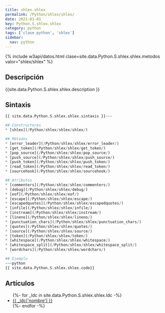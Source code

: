 ```yaml
---
title: shlex.shlex
permalink: /Python/shlex/shlex/
date: 2021-01-01
key: Python.S.shlex.shlex
category: python
tags: ['clase python', 'shlex']
sidebar: 
  nav: python
---
```


{% include w3api/datos.html clase=site.data.Python.S.shlex.shlex.metodos valor="shlex/shlex" %}

## Descripción
{{site.data.Python.S.shlex.shlex.description }}

## Sintaxis
~~~python
{{ site.data.Python.S.shlex.shlex.sintaxis }}~~~

## Constructores
* [shlex](/Python/shlex/shlex/shlex/)

## Métodos
* [error_leader](/Python/shlex/shlex/error_leader/)
* [get_token](/Python/shlex/shlex/get_token/)
* [pop_source](/Python/shlex/shlex/pop_source/)
* [push_source](/Python/shlex/shlex/push_source/)
* [push_token](/Python/shlex/shlex/push_token/)
* [read_token](/Python/shlex/shlex/read_token/)
* [sourcehook](/Python/shlex/shlex/sourcehook/)

## Atributos
* [commenters](/Python/shlex/shlex/commenters/)
* [debug](/Python/shlex/shlex/debug/)
* [eof](/Python/shlex/shlex/eof/)
* [escape](/Python/shlex/shlex/escape/)
* [escapedquotes](/Python/shlex/shlex/escapedquotes/)
* [infile](/Python/shlex/shlex/infile/)
* [instream](/Python/shlex/shlex/instream/)
* [lineno](/Python/shlex/shlex/lineno/)
* [punctuation_chars](/Python/shlex/shlex/punctuation_chars/)
* [quotes](/Python/shlex/shlex/quotes/)
* [source](/Python/shlex/shlex/source/)
* [token](/Python/shlex/shlex/token/)
* [whitespace](/Python/shlex/shlex/whitespace/)
* [whitespace_split](/Python/shlex/shlex/whitespace_split/)
* [wordchars](/Python/shlex/shlex/wordchars/)

## Ejemplo
~~~python
{{ site.data.Python.S.shlex.shlex.code}}
~~~

## Artículos
<ul>
{%- for _ldc in site.data.Python.S.shlex.shlex.ldc -%}
   <li>
       <a href="{{_ldc['url'] }}">{{ _ldc['nombre'] }}</a>
   </li>
{%- endfor -%}
</ul>

